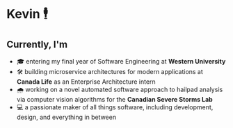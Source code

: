 # Kevin 🕴️

## Currently, I'm
- 🎓 entering my final year of Software Engineering at **Western University**
- 🛠️ building microservice architectures for modern applications at **Canada Life** as an Enterprise Architecture intern
- 🌧️ working on a novel automated software approach to hailpad analysis via computer vision algorithms for the **Canadian Severe Storms Lab**
- 💻 a passionate maker of all things software, including development, design, and everything in between
